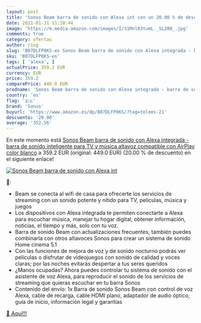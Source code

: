 ```yaml
---
layout: post
title: 'Sonos Beam barra de sonido con Alexa int con un 20.00 % de descuento'
date: 2021-01-31 11:10:44
image: 'https://m.media-amazon.com/images/I/31Mnl03tumL._SL200_.jpg'
comments: true
category: ofertas
author: ring
slug: 'B07DLFP8KS-es Sonos Beam barra de sonido con Alexa integrada - barra de...'
sku: 'B07DLFP8KS-es'
tags: [ 'alexa', ]
actualPrice: 359.2 EUR
currency: EUR
price: 359.2
comparePrice: 449.0 EUR
prodname: 'Sonos Beam barra de sonido con Alexa integrada - barra de sonido inteligente para TV y música  altavoz compatible con AirPlay  color blanco'
country: 'es'
flag: '🇪🇸'
brand: 'Sonos'
buyurl: 'https://www.amazon.es/dp/B07DLFP8KS/?tag=tolees-21'
descuento: '20.00'
average: '352.56'
---
```


En este momento está [Sonos Beam barra de sonido con Alexa integrada - barra de sonido inteligente para TV y música  altavoz compatible con AirPlay  color blanco](https://www.amazon.es/dp/B07DLFP8KS/?tag=tolees-21) a 359.2 EUR (original: 449.0 EUR) (20.00 %  de descuento) en el siguiente enlace!

[![Sonos Beam barra de sonido con Alexa int](https://m.media-amazon.com/images/I/31Mnl03tumL._SL200_.jpg)](https://www.amazon.es/dp/B07DLFP8KS/?tag=tolees-21)

🔎:

- Beam se conecta al wifi de casa para ofrecerte los servicios de streaming con un sonido potente y nítido para TV, películas, música y juegos
- Los dispositivos con Alexa integrada te permiten conectarte a Alexa para escuchar música, manejar tu hogar digital, obtener información, noticias, el tiempo y más, solo con tu voz.
- Barra de sonido Beam con actualizaciones frecuentes, también puedes combinarla con otros altavoces Sonos para crear un sistema de sonido Home cinema 5.1
- Con las funciones de mejora de voz y de sonido nocturno podrás ver películas o disfrutar de videojuegos con sonido de calidad y voces claras; por las noches evitarás despertar a tus seres queridos
- ¿Manos ocupadas? Ahora puedes controlar tu sistema de sonido con el asistente de voz Alexa, para reproducir el sonido de los servicios de streaming que quieras escuchar en tu barra Sonos
- Contenido del envío: 1x Barra de sonido Sonos Beam con control de voz Alexa, cable de recarga, cable HDMI plano, adaptador de audio óptico, guía de inicio, información legal y garantías

[🛒 Aquí!!!](https://www.amazon.es/dp/B07DLFP8KS/?tag=tolees-21)
